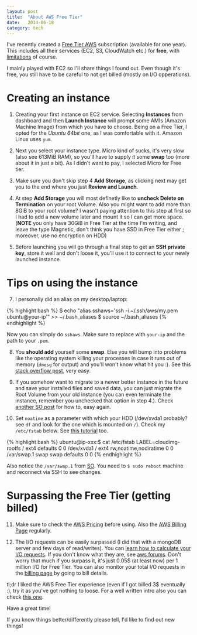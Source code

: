 ```yaml
---
layout: post
title:  "About AWS Free Tier"
date:   2014-06-18
category: tech
---
```


I've recently created a [Free Tier AWS][aws-free] subscription (available for one year). This includes
all their services (EC2, S3, CloudWatch etc.) for **free**, with [limitations][aws-price] of course.

I mainly played with EC2 so I'll share things I found out. Even though it's free, you still
have to be careful to not get billed (mostly on I/O opperations).

Creating an instance
===

1. Creating your first instance on EC2 service. Selecting **Instances** from dashboard
and then **Launch Instance** will prompt some AMIs (Amazon Machine Image) from which
you have to choose. Being on a Free Tier, I opted for the *Ubuntu 64bit* one, as I was comfortable
with it. Amazon Linux uses `yum`.

2. Next you select your instance type. Micro kind of sucks, it's very slow (also see 613MiB RAM),
so you'll have to supply it some **swap** too (more about it in just a bit). As I didn't want to
pay, I selected Micro for Free tier.

3. Make sure you don't skip step 4 **Add Storage**, as clicking next may get you to the end where
you just **Review and Launch**.

4. At step **Add Storage** you will most definetly like to **uncheck Delete on Termination** on your
root Volume. Also you might want to add more than 8GiB to your root volume? I wasn't paying attention
to this step at first so I had to add a new volume later and mount it so I can get more space.
(**NOTE** you only have 30GiB in Free Tier at the time I'm writing, and leave the type Magnetic,
don't think you have SSD in Free Tier either ; moreover, use no encryption on HDD)

5. Before launching you will go through a final step to get an **SSH private key**, store it well and don't
loose it, you'll use it to connect to your newly launched instance.


Tips on using the instance
====

7. I personally did an alias on my desktop/laptop:

{% highlight bash %}
$ echo "alias sshaws='ssh -i ~/.ssh/aws/my.pem ubuntu@your-ip'" >> ~/.bash_aliases
$ source ~/.bash_aliases
{% endhighlight %}

Now you can simply do `sshaws`. Make sure to replace with `your-ip` and the path to your `.pem`.

8. You **should add** yourself some **swap**. Else you will bump into problems
like the operating system killing your processes in case it runs out of memory (`dmesg` for output)
and you'll won't know what hit you :). See this [stack overflow post][swap], very easy.

9. If you somehow want to migrate to a newer better instance in the future and save your
installed files and saved data, you can just migrate the Root Volume from your old instance
(you can even terminate the instance, remember you unchecked that option in step 4.). Check
[another SO post][volume] for how to, easy again.

10. Set `noatime` as a parameter with which your HDD (/dev/xvda1 probably? see `df` and look for the one
which is mounted on `/`). Check my `/etc/fstab` below. See [this tutorial][fstab] too.

{% highlight bash %}
ubuntu@ip-xxx:$ cat /etc/fstab
LABEL=cloudimg-rootfs	/	 ext4	defaults	0 0
/dev/xvda1 / ext4 rw,noatime,nodiratime 0 0
/var/swap.1 swap swap defaults 0 0
{% endhighlight %}

Also notice the `/var/swap.1` from [SO][swap]. You need to `$ sudo reboot` machine and reconnect via SSH
to see changes.

Surpassing the Free Tier (getting billed)
===

11. Make sure to check the [AWS Pricing][aws-price] before using. Also the [AWS Billing Page][aws-billing] regularly.

12. The I/O requests can be easily surpassed (I did that with a mongoDB server and few days of read/writes).
You can [learn how to calculate your I/O requests][calculate-io-req]. If you don't know what they are, see [aws forums][what-io-req].
Don't worry that much if you surpass it, it's just 0.05$ (at least now) per 1 million I/O for Free Tier. You can also monitor
your total I/O requests in the [billing page][aws-billing] by going to bill details.


tl;dr I liked the AWS Free Tier experience (even if I got billed 3$ eventually :), try it
as you've got nothing to loose.
For a well written intro also you can check [this one][aws-intro].

Have a great time!

If you know things better/differently please tell, I'd like to find out new things!
<br><br>

[aws-free]: http://aws.amazon.com/free/
[swap]: http://stackoverflow.com/questions/17173972/how-do-you-add-swap-to-an-ec2-instance
[volume]: http://stackoverflow.com/questions/6377669/can-i-change-the-root-ebs-device-of-my-amazon-ec2-instance
[aws-billing]: https://console.aws.amazon.com/billing/
[aws-intro]: http://www.infoworld.com/d/cloud-computing/free-amazon-web-services-and-how-make-the-most-of-them-216105
[aws-price]: http://aws.amazon.com/ec2/pricing/
[fstab]: http://lifehacker.com/5074959/speed-up-linux-hard-drives-by-disabling-atime
[calculate-io-req]: http://www.caseylabs.com/how-to-calculate-amazon-ebs-io-costs/
[what-io-req]: https://forums.aws.amazon.com/thread.jspa?threadID=78919
